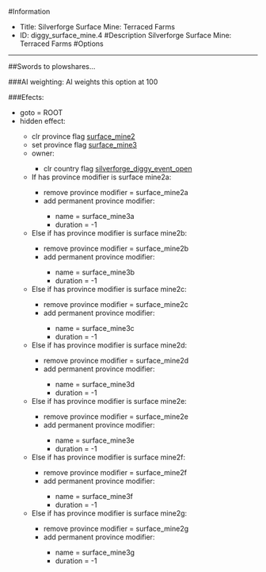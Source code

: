 #Information
 - Title: Silverforge Surface Mine: Terraced Farms
 - ID: diggy_surface_mine.4
#Description
Silverforge Surface Mine: Terraced Farms
#Options

___
##Swords to plowshares…

###AI weighting:
AI weights this option at 100


###Efects:<ul><li>goto = ROOT</li><li>hidden effect:</li><ul><li>clr province flag [surface_mine2](../flags/surface_mine2.md)</li><li>set province flag [surface_mine3](../flags/surface_mine3.md)</li><li>owner:</li><ul><li>clr country flag [silverforge_diggy_event_open](../flags/silverforge_diggy_event_open.md)</li></ul><li>If has province modifier is surface mine2a:</li><ul><li>remove province modifier = surface_mine2a</li><li>add permanent province modifier:</li><ul><li>name = surface_mine3a</li><li>duration = -1</li></ul></ul><li>Else if has province modifier is surface mine2b:</li><ul><li>remove province modifier = surface_mine2b</li><li>add permanent province modifier:</li><ul><li>name = surface_mine3b</li><li>duration = -1</li></ul></ul><li>Else if has province modifier is surface mine2c:</li><ul><li>remove province modifier = surface_mine2c</li><li>add permanent province modifier:</li><ul><li>name = surface_mine3c</li><li>duration = -1</li></ul></ul><li>Else if has province modifier is surface mine2d:</li><ul><li>remove province modifier = surface_mine2d</li><li>add permanent province modifier:</li><ul><li>name = surface_mine3d</li><li>duration = -1</li></ul></ul><li>Else if has province modifier is surface mine2e:</li><ul><li>remove province modifier = surface_mine2e</li><li>add permanent province modifier:</li><ul><li>name = surface_mine3e</li><li>duration = -1</li></ul></ul><li>Else if has province modifier is surface mine2f:</li><ul><li>remove province modifier = surface_mine2f</li><li>add permanent province modifier:</li><ul><li>name = surface_mine3f</li><li>duration = -1</li></ul></ul><li>Else if has province modifier is surface mine2g:</li><ul><li>remove province modifier = surface_mine2g</li><li>add permanent province modifier:</li><ul><li>name = surface_mine3g</li><li>duration = -1</li></ul></ul></ul></ul>
